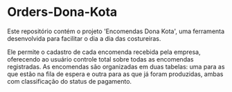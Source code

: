 # Orders-Dona-Kota
Este repositório contém o projeto 'Encomendas Dona Kota', uma ferramenta desenvolvida para facilitar o dia a dia das costureiras.

Ele permite o cadastro de cada encomenda recebida pela empresa, oferecendo ao usuário controle total sobre todas as encomendas registradas. As encomendas são organizadas em duas tabelas: uma para as que estão na fila de espera e outra para as que já foram produzidas, ambas com classificação do status de pagamento.
